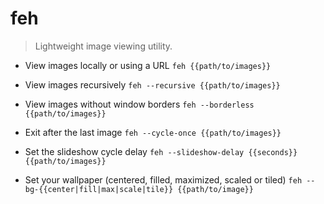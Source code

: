 # feh
> Lightweight image viewing utility.

- View images locally or using a URL
`feh {{path/to/images}}`

- View images recursively
`feh --recursive {{path/to/images}}`

- View images without window borders
`feh --borderless {{path/to/images}}`

- Exit after the last image
`feh --cycle-once {{path/to/images}}`

- Set the slideshow cycle delay
`feh --slideshow-delay {{seconds}} {{path/to/images}}`

- Set your wallpaper (centered, filled, maximized, scaled or tiled)
`feh --bg-{{center|fill|max|scale|tile}} {{path/to/image}}`
